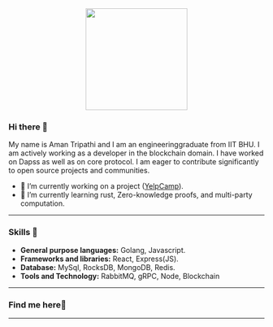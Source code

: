 <div align='center'>
  <img src="https://capsule-render.vercel.app/api?type=waving&height=200&text=Aman%20Tripathi&fontAlign=65&fontAlignY=40&color=gradient" height="200"/>
</div>

### Hi there 👋
My name is Aman Tripathi and I am an engineeringgraduate from IIT BHU. I am actively working as a developer in the blockchain domain. I have worked on Dapss as well as on core protocol. I am eager to contribute significantly to open source projects and communities.
- 🔭 I’m currently working on a project ([YelpCamp](https://github.com/aman-at8/Campground)).
- 🌱 I’m currently learning rust, Zero-knowledge proofs, and multi-party computation.

---

### Skills 🤹

- **General purpose languages:** Golang, Javascript.
- **Frameworks and libraries:** React, Express(JS).
- **Database:** MySql, RocksDB, MongoDB, Redis.
- **Tools and Technology:** RabbitMQ, gRPC, Node, Blockchain     

---

### Find me here📮


---

